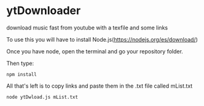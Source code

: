 # ytDownloader
download music fast from youtube with a texfile and some links

To use this you will have to install Node.js(https://nodejs.org/es/download/)

Once you have node, open the terminal and go your repository folder.

Then type:
~~~
npm install
~~~

All that's left is to copy links and paste them in the .txt file called mList.txt

~~~
node ytDwload.js mList.txt
~~~

